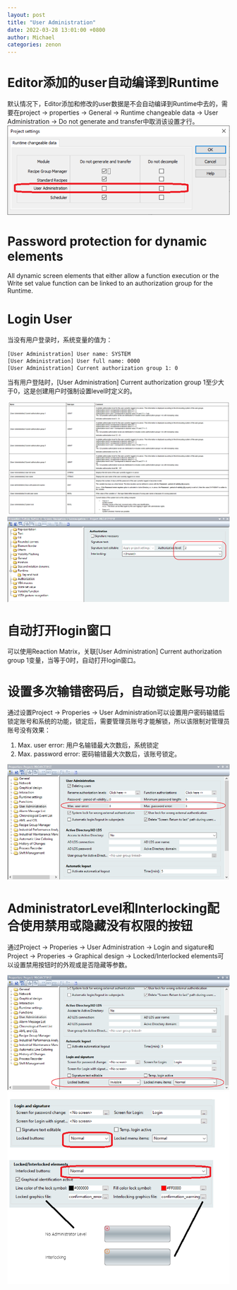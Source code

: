```yaml
---
layout: post
title: "User Administration"
date: 2022-03-28 13:01:00 +0800
author: Michael
categories: zenon
---
```


# Editor添加的user自动编译到Runtime
默认情况下，Editor添加和修改的user数据是不会自动编译到Runtime中去的，需要在project -> properties -> General -> Runtime changeable data -> User Administration -> Do not generate and transfer中取消该设置才行。  
![日志文件夹](/assets/zenon/UserAdministrationTransferToRuntime.png) 

# Password protection for dynamic elements 
All dynamic screen elements that either allow a function execution or the Write set value function can be linked to an authorization group for the Runtime.

# Login User
当没有用户登录时，系统变量的值为：
	
	[User Administration] User name: SYSTEM
	[User Administration] User full name: 0000
	[User Administration] Current authorization group 1: 0

当有用户登陆时，[User Administration] Current authorization group 1至少大于0，这是创建用户时强制设置level时定义的。

![日志文件夹](/assets/zenon/UserAdministrationVariables.png) 
![日志文件夹](/assets/zenon/AuthorizationLevel.png) 

# 自动打开login窗口
可以使用Reaction Matrix，关联[User Administration] Current authorization group 1变量，当等于0时，自动打开login窗口。

# 设置多次输错密码后，自动锁定账号功能
通过设置Project -> Properies -> User Administration可以设置用户密码输错后锁定账号和系统的功能，锁定后，需要管理员账号才能解锁，所以该限制对管理员账号没有效果：  

1. Max. user error: 用户名输错最大次数后，系统锁定
2. Max. password error: 密码输错最大次数后，该账号锁定。

![日志文件夹](/assets/zenon/MaxUserPasswordError.png)  

# AdministratorLevel和Interlocking配合使用禁用或隐藏没有权限的按钮
通过Project -> Properies -> User Administration -> Login and sigature和Project -> Properies -> Graphical design -> Locked/Interlocked elements可以设置禁用按钮时的外观或是否隐藏等参数。

![日志文件夹](/assets/zenon/LockedbuttonsInvisble.png)   
![日志文件夹](/assets/zenon/AdministratorLevel_Interlocking.png)   



